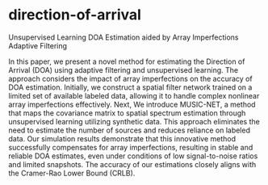 # direction-of-arrival
Unsupervised Learning DOA Estimation aided by Array Imperfections Adaptive Filtering


In this paper, we present a novel method for estimating the Direction of Arrival (DOA) using adaptive filtering and unsupervised learning. The approach considers the impact of array imperfections on the accuracy of DOA estimation. Initially, we construct a spatial filter network trained on a limited set of available labeled data, allowing it to handle complex nonlinear array imperfections effectively.  Next, We introduce MUSIC-NET, a method that maps the covariance matrix to spatial spectrum estimation through unsupervised learning utilizing synthetic data. This approach eliminates the need to estimate the number of sources and reduces reliance on labeled data. Our simulation results demonstrate that this innovative method successfully compensates for array imperfections, resulting in stable and reliable DOA estimates, even under conditions of low signal-to-noise ratios and limited snapshots. The accuracy of our estimations closely aligns with the Cramer-Rao Lower Bound (CRLB).
